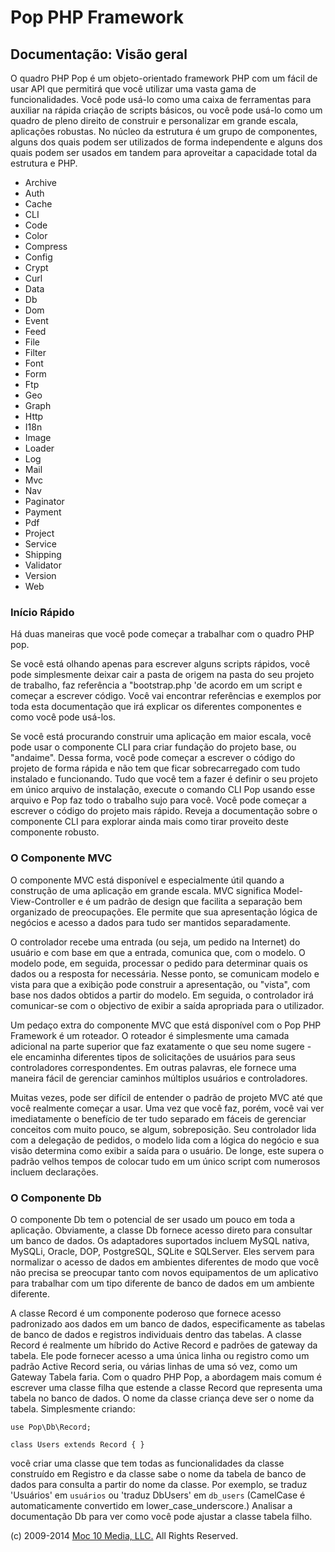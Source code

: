 Pop PHP Framework
=================

Documentação: Visão geral
-------------------------

O quadro PHP Pop é um objeto-orientado framework PHP com um fácil de
usar API que permitirá que você utilizar uma vasta gama de
funcionalidades. Você pode usá-lo como uma caixa de ferramentas para
auxiliar na rápida criação de scripts básicos, ou você pode usá-lo como
um quadro de pleno direito de construir e personalizar em grande escala,
aplicações robustas. No núcleo da estrutura é um grupo de componentes,
alguns dos quais podem ser utilizados de forma independente e alguns dos
quais podem ser usados ​​em tandem para aproveitar a capacidade total da
estrutura e PHP.

-   Archive
-   Auth
-   Cache
-   CLI
-   Code
-   Color
-   Compress
-   Config
-   Crypt
-   Curl
-   Data
-   Db
-   Dom
-   Event
-   Feed
-   File
-   Filter
-   Font
-   Form
-   Ftp
-   Geo
-   Graph
-   Http
-   I18n
-   Image
-   Loader
-   Log
-   Mail
-   Mvc
-   Nav
-   Paginator
-   Payment
-   Pdf
-   Project
-   Service
-   Shipping
-   Validator
-   Version
-   Web

### Início Rápido

Há duas maneiras que você pode começar a trabalhar com o quadro PHP pop.

Se você está olhando apenas para escrever alguns scripts rápidos, você
pode simplesmente deixar cair a pasta de origem na pasta do seu projeto
de trabalho, faz referência a "bootstrap.php 'de acordo em um script e
começar a escrever código. Você vai encontrar referências e exemplos por
toda esta documentação que irá explicar os diferentes componentes e como
você pode usá-los.

Se você está procurando construir uma aplicação em maior escala, você
pode usar o componente CLI para criar fundação do projeto base, ou
"andaime". Dessa forma, você pode começar a escrever o código do projeto
de forma rápida e não tem que ficar sobrecarregado com tudo instalado e
funcionando. Tudo que você tem a fazer é definir o seu projeto em único
arquivo de instalação, execute o comando CLI Pop usando esse arquivo e
Pop faz todo o trabalho sujo para você. Você pode começar a escrever o
código do projeto mais rápido. Reveja a documentação sobre o componente
CLI para explorar ainda mais como tirar proveito deste componente
robusto.

### O Componente MVC

O componente MVC está disponível e especialmente útil quando a
construção de uma aplicação em grande escala. MVC significa
Model-View-Controller e é um padrão de design que facilita a separação
bem organizado de preocupações. Ele permite que sua apresentação lógica
de negócios e acesso a dados para tudo ser mantidos separadamente.

O controlador recebe uma entrada (ou seja, um pedido na Internet) do
usuário e com base em que a entrada, comunica que, com o modelo. O
modelo pode, em seguida, processar o pedido para determinar quais os
dados ou a resposta for necessária. Nesse ponto, se comunicam modelo e
vista para que a exibição pode construir a apresentação, ou "vista", com
base nos dados obtidos a partir do modelo. Em seguida, o controlador irá
comunicar-se com o objectivo de exibir a saída apropriada para o
utilizador.

Um pedaço extra do componente MVC que está disponível com o Pop PHP
Framework é um roteador. O roteador é simplesmente uma camada adicional
na parte superior que faz exatamente o que seu nome sugere - ele
encaminha diferentes tipos de solicitações de usuários para seus
controladores correspondentes. Em outras palavras, ele fornece uma
maneira fácil de gerenciar caminhos múltiplos usuários e controladores.

Muitas vezes, pode ser difícil de entender o padrão de projeto MVC até
que você realmente começar a usar. Uma vez que você faz, porém, você vai
ver imediatamente o benefício de ter tudo separado em fáceis de
gerenciar conceitos com muito pouco, se algum, sobreposição. Seu
controlador lida com a delegação de pedidos, o modelo lida com a lógica
do negócio e sua visão determina como exibir a saída para o usuário. De
longe, este supera o padrão velhos tempos de colocar tudo em um único
script com numerosos incluem declarações.

### O Componente Db

O componente Db tem o potencial de ser usado um pouco em toda a aplicação.
Obviamente, a classe Db fornece acesso direto para consultar um banco de
dados. Os adaptadores suportados incluem MySQL nativa, MySQLi, Oracle, DOP,
PostgreSQL, SQLite e SQLServer. Eles servem para normalizar o acesso de
dados em ambientes diferentes de modo que você não precisa se preocupar
tanto com novos equipamentos de um aplicativo para trabalhar com um tipo
diferente de banco de dados em um ambiente diferente.

A classe Record é um componente poderoso que fornece acesso padronizado
aos dados em um banco de dados, especificamente as tabelas de banco de
dados e registros individuais dentro das tabelas. A classe Record é
realmente um híbrido do Active Record e padrões de gateway da tabela.
Ele pode fornecer acesso a uma única linha ou registro como um padrão
Active Record seria, ou várias linhas de uma só vez, como um Gateway
Tabela faria. Com o quadro PHP Pop, a abordagem mais comum é escrever
uma classe filha que estende a classe Record que representa uma tabela
no banco de dados. O nome da classe criança deve ser o nome da tabela.
Simplesmente criando:

    use Pop\Db\Record;

    class Users extends Record { }

você criar uma classe que tem todas as funcionalidades da classe
construído em Registro e da classe sabe o nome da tabela de banco de
dados para consulta a partir do nome da classe. Por exemplo, se traduz
'Usuários' em `usuários` ou 'traduz DbUsers' em `db_users` (CamelCase
é automaticamente convertido em lower_case_underscore.) Analisar a
documentação Db para ver como você pode ajustar a classe tabela filho.

\(c) 2009-2014 [Moc 10 Media, LLC.](http://www.moc10media.com) All
Rights Reserved.
